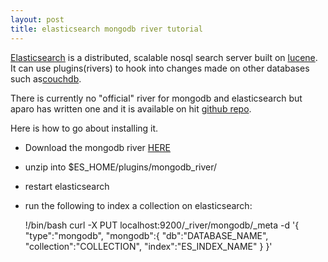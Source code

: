 ```yaml
---
layout: post
title: elasticsearch mongodb river tutorial
---
```


[Elasticsearch](http://www.elasticsearch.org/) is a distributed,
scalable nosql search server built on
[lucene](http://lucene.apache.org/java/docs/index.html). It can use
plugins(rivers) to hook into changes made on other databases such
as[couchdb](http://www.elasticsearch.org/blog/2010/09/28/the_river_searchable_couchdb.html). 








There is currently no "official" river for mongodb and elasticsearch but
aparo has written one and it is available on hit g[ithub
repo](https://github.com/aparo/elasticsearch/blob/master/plugins/river/mongodb/src/main/java/org/elasticsearch/river/mongodb/MongoDBRiver.java).










Here is how to go about installing it.










-   Download the mongodb river
    [HERE](http://www63.zippyshare.com/v/44146885/file.html)
-   unzip into $ES_HOME/plugins/mongodb_river/
-   restart elasticsearch
-   run the following to index a collection on elasticsearch:



    !/bin/bash
    curl -X PUT localhost:9200/_river/mongodb/_meta -d '{
            "type":"mongodb",
            "mongodb":{
                    "db":"DATABASE_NAME",
                    "collection":"COLLECTION",
            "index":"ES_INDEX_NAME"
            }
    }'





 









